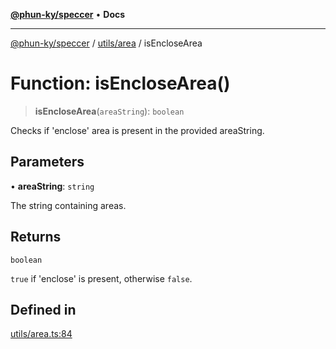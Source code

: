 [**@phun-ky/speccer**](../../../README.md) • **Docs**

***

[@phun-ky/speccer](../../../README.md) / [utils/area](../README.md) / isEncloseArea

# Function: isEncloseArea()

> **isEncloseArea**(`areaString`): `boolean`

Checks if 'enclose' area is present in the provided areaString.

## Parameters

• **areaString**: `string`

The string containing areas.

## Returns

`boolean`

`true` if 'enclose' is present, otherwise `false`.

## Defined in

[utils/area.ts:84](https://github.com/phun-ky/speccer/blob/main/src/utils/area.ts#L84)
